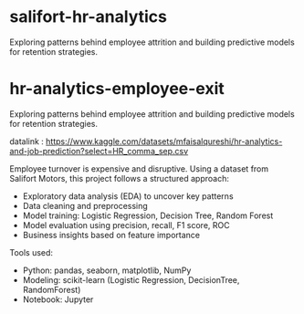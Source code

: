 # salifort-hr-analytics
Exploring patterns behind employee attrition and building predictive models for retention strategies.


# hr-analytics-employee-exit

Exploring patterns behind employee attrition and building predictive models for retention strategies.

datalink : https://www.kaggle.com/datasets/mfaisalqureshi/hr-analytics-and-job-prediction?select=HR_comma_sep.csv


Employee turnover is expensive and disruptive. Using a dataset from Salifort Motors, this project follows a structured approach:
- Exploratory data analysis (EDA) to uncover key patterns
- Data cleaning and preprocessing
- Model training: Logistic Regression, Decision Tree, Random Forest
- Model evaluation using precision, recall, F1 score, ROC
- Business insights based on feature importance




Tools used:
- Python: pandas, seaborn, matplotlib, NumPy  
- Modeling: scikit-learn (Logistic Regression, DecisionTree, RandomForest)  
- Notebook: Jupyter


